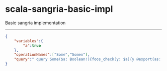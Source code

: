 # scala-sangria-basic-impl
Basic sangria implementation

---------

```json
{
	"variables":{
		"a":true
	},
	"operationNames":["Some","Somen"],
	"query":" query Some($a: Boolean!){foos_check(y: $a){y @export(as: \"vr\")}} query Somen{bars_check(x:$vr){x}} "
}
```
